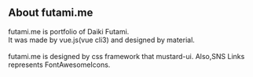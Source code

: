 ## About futami.me
futami.me is portfolio of Daiki Futami.<br>
It was made by vue.js(vue cli3) and designed by material.
<br><br>
futami.me is designed by css framework that mustard-ui. Also,SNS Links represents FontAwesomeIcons.
